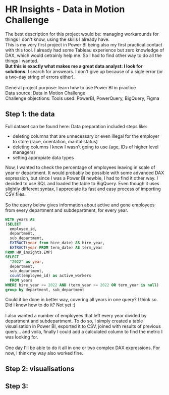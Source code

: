 # HR Insights - Data in Motion Challenge
The best description for this project would be: managing workarounds for things I don't know, using the skills I already have.<br>
This is my very first project in Power BI being also my first practical contact with this tool. I already had some Tableau experience but zero knowledge of DAX, which would cetrainly help me. So I had to find other way to do all the things I wanted.<br>
<b>But this is exactly what makes me a great data analyst: I look for solutions.</b> I search for answears. I don't give up because of a sigle error (or a two-day string of errors either). 
<br><br>
General project purpose: learn how to use Power BI in practice<br>
Data source: Data in Motion Challenge<br>
Challenge objections: 
Tools used: PowerBI, PowerQuery, BigQuery, Figma

## Step 1: the data
Full dataset can be found here:
Data preparation included steps like:
- deleting columns that are unnecessary or even illegal for the employer to store (race, orientation, marital status)
- deleting columns I knew I wasn't going to use (age, IDs of higher level managers)
- setting appropiate data types

Now, I wanted to check the percentage of employees leaving in scale of year or department. It would probably be possible with some advanced DAX expression, but since I was a Power BI newbie, I had to find it other way. I decided to use SQL and loaded the table to BigQuery. Even though it uses slightly different syntax, I appreciate its fast and easy process of importing CSV files. 
<br><br>
So the query below gives information about active and gone employees from every department and subdepartment, for every year. 
```sql
WITH years AS
(SELECT
  employee_id,
  department,
  sub_department,
  EXTRACT(year from hire_date) AS hire_year,
  EXTRACT(year FROM term_date) AS term_year
FROM HR_insights.EMP)
SELECT 
  "2022" as year,
  department, 
  sub_department, 
  count(employee_id) as active_workers
  FROM years
WHERE hire_year <= 2022 AND (term_year >= 2022 OR term_year is null)
group by department, sub_department
```
Could it be done in better way, covering all years in one query? I think so. Did i know how to do it? Not yet :)
<br><br>
I also wanted a number of employees that left every year divided by department and subdepartment. To do so, I simply created a table visualisation in Power BI, exported it to CSV, joined with results of previous query... and voila, finally I could add a calculated column to find the metric I was looking for. 
<br><br>
One day I'll be able to do it all in one or two complex DAX expressions. For now, I think my way also worked fine.<br>

## Step 2: visualisations
## Step 3:
